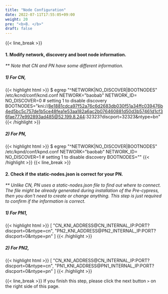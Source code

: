 ```yaml
---
title: "Node Configuration"
date: 2022-07-11T17:55:05+09:00
weight: 20
pre: "<b>B. </b>"
draft: false
---
```


{{< line_break >}}
#### 1. Modify network, discovery and boot node information.
_** Note that CN and PN have some different information._

##### 1) For CN,
{{< highlight html >}}
$ egrep "^NETWORK|NO_DISCOVER|BOOTNODES" /etc/kcnd/conf/kcnd.conf
NETWORK="baobab"
NETWORK_ID=
NO_DISCOVER=0 # setting 1 to disable discovery
BOOTNODES="kni://8e1881cdca97f52a76c6d2683db030f51a34ffc039476b4ed5bc5c757de1b5ce48fea1e53aa182a6ac2b076460881d50d3b57461d1cf36fae777e992893ad485@52.199.8.244:32323?discport=32323&ntype=bn"
{{< /highlight >}}

##### 2) For PN,
{{< highlight html >}}
$ egrep "^NETWORK|NO_DISCOVER|BOOTNODES" /etc/kpnd/conf/kpnd.conf
NETWORK="baobab"
NETWORK_ID=
NO_DISCOVER=1 # setting 1 to disable discovery
BOOTNODES=""
{{< /highlight >}}
{{< line_break >}}

#### 2. Check if the static-nodes.json is correct for your PN.
_** Unlike CN, PN uses a static-nodes.json file to find out where to connect. The file might be already generated during installation of the Pre-cypress, then you don't need to create or change anything. This step is just required to confirm if the information is correct._

##### 1) For PN1,
{{< highlight html >}}
[
"CN_KNI_ADDRESS@CN_INTERNAL_IP:PORT?discport=0&ntype=cn",
"PN2_KNI_ADDRESS@PN2_INTERNAL_IP:PORT?discport=0&ntype=pn"
]
{{< /highlight >}}

##### 2) For PN2,
{{< highlight html >}}
[
"CN_KNI_ADDRESS@CN_INTERNAL_IP:PORT?discport=0&ntype=cn",
"PN1_KNI_ADDRESS@PN1_INTERNAL_IP:PORT?discport=0&ntype=pn"
]
{{< /highlight >}}


{{< line_break >}}
If you finish this step, please click the next button ```>``` on the right side of this page.
